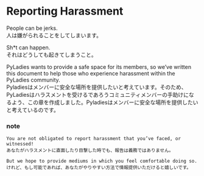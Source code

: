 # Reporting Harassment
    
    
People can be jerks.    
人は嫌がられることをしてしまいます。
    
Sh*t can happen.    
それはどうしても起きてしまうこと。
    
PyLadies wants to provide a safe space for its members, so we’ve written this document to help those who experience harassment within the PyLadies community.    
Pyladiesはメンバーに安全な場所を提供したいと考えています。そのため、PyLadiesはハラスメントを受けるであろうコミュニティメンバーの手助けになるよう、この章を作成しました。Pyladiesはメンバーに安全な場所を提供したいと考えているのです。
    
### note
```text
You are not obligated to report harassment that you’ve faced, or witnessed!    
あなたがハラスメントに直面したり目撃した時でも、報告は義務ではありません。 
    
But we hope to provide mediums in which you feel comfortable doing so.    
けれど、もし可能であれば、あなたがやりやすい方法で情報提供いただけると嬉しいです。
    
```
    
    
